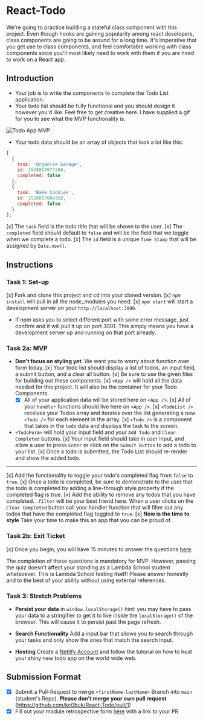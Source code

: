 # React-Todo

We're going to practice building a stateful class component with this project. Even though hooks are gaining popularity among react developers, class components are going to be around for a long time. It's imperative that you get use to class components, and feel comfortable working with class components since you'll most likely need to work with them if you are hired to work on a React app.

## Introduction

- Your job is to write the components to complete the Todo List application.
- Your todo list should be fully functional and you should design it however you'd like. Feel free to get creative here. I have supplied a gif for you to see what the MVP functionality is.

![Todo App MVP](todo.gif)

- Your todo data should be an array of objects that look a lot like this:

```js
[
  {
    task: 'Organize Garage',
    id: 1528817077286,
    completed: false
  },
  {
    task: 'Bake Cookies',
    id: 1528817084358,
    completed: false
  }
];
```

[x] The `task` field is the todo title that will be shown to the user.
[x] The `completed` field should default to `false` and will be the field that we toggle when we complete a todo.
[x] The `id` field is a unique `Time Stamp` that will be assigned by `Date.now()`.

## Instructions

### Task 1: Set-up

[x] Fork and clone this project and cd into your cloned version.
[x] `npm install` will pull in all the node_modules you need.
[x] `npm start` will start a development server on your `http://localhost:3000`.
  - If npm asks you to select different port with some error message, just confirm and it will pull it up on port 3001. This simply means you have a development server up and running on that port already.

### Task 2a: MVP

- **Don't focus on styling yet**. We want you to worry about function over form today.
[x] Your todo list should display a list of todos, an input field, a submit button, and a clear all button.
[x] Be sure to use the given files for building out these components.
[x] `<App />` will hold all the data needed for this project. It will also be the container for your Todo Components.
  -[x] All of your application data will be stored here on `<App />`.
  [x] All of your `handler` functions should live here on `<App />`.
[x] `<TodoList />` receives your Todos array and iterates over the list generating a new `<Todo />` for each element in the array.
[x] `<Todo />` is a component that takes in the `todo` data and displays the task to the screen.
- `<TodoForm>` will hold your input field and your `Add Todo` and `Clear Completed` buttons.
  [x] Your input field should take in user input, and allow a user to press `Enter` or click on the `Submit Button` to add a todo to your list.
  [x] Once a todo is submitted, the Todo List should re-render and show the added todo.

---

[x] Add the functionality to toggle your todo's completed flag from `false` to `true`.
  [x] Once a todo is completed, be sure to demonstrate to the user that the todo is completed by adding a line-through style property if the completed flag is true.
[x] Add the ability to remove any todos that you have completed. `.filter` will be your best friend here. When a user clicks on the `Clear Completed` button call your handler function that will filter out any todos that have the completed flag toggled to `true`.
[x] **Now is the time to style** Take your time to make this an app that you can be proud of.

### Task 2b: Exit Ticket

[x] Once you begin, you will have 15 minutes to answer the questions [here](https://app.codesignal.com/public-test/9ZYQYwqg6yDhnwpbf/vHhqLbvqiw8DvN).

The completion of these questions is mandatory for MVP. However, passing the quiz doesn't affect your standing as a Lambda School student whatsoever. This is Lambda School testing itself! Please answer honestly and to the best of your ability without using external references.

### Task 3: Stretch Problems

- **Persist your data** in `window.localStorage()` hint: you may have to pass your data to a stringifier to get it to live inside the `localStorage()` of the browser. This will cause it to persist past the page refresh.

- **Search Functionality** Add a input bar that allows you to search through your tasks and only show the ones that match the search input.

- **Hosting** Create a [Netlify Account](https://www.netlify.com/) and follow the tutorial on how to host your shiny new todo app on the world wide web.

## Submission Format
* [x] Submit a Pull-Request to merge `<firstName-lastName>` Branch into `main` (student's  Repo). **Please don't merge your own pull request** (https://github.com/kc0buk/React-Todo/pull/1)
* [x] Fill out your module retrospective form [here](https://forms.lambdaschool.com/module-retrospective) with a link to your PR
